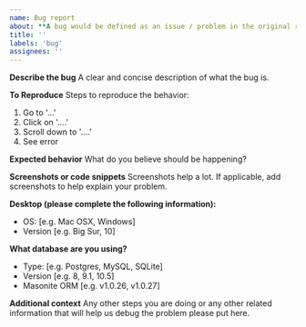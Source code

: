 ```yaml
---
name: Bug report
about: **A bug would be defined as an issue / problem in the original requirement. If the feature works but could be enhanced please use the feature request option.**
title: ''
labels: 'bug'
assignees: ''
---
```


**Describe the bug**
A clear and concise description of what the bug is.

**To Reproduce**
Steps to reproduce the behavior:
1. Go to '...'
2. Click on '....'
3. Scroll down to '....'
4. See error

**Expected behavior**
What do you believe should be happening?

**Screenshots or code snippets**
Screenshots help a lot. If applicable, add screenshots to help explain your problem.

**Desktop (please complete the following information):**
 - OS: [e.g. Mac OSX, Windows]
 - Version [e.g. Big Sur, 10]

**What database are you using?**
 - Type: [e.g. Postgres, MySQL, SQLite]
 - Version [e.g. 8, 9.1, 10.5]
 - Masonite ORM [e.g. v1.0.26, v1.0.27]

**Additional context**
Any other steps you are doing or any other related information that will help us debug the problem please put here.
